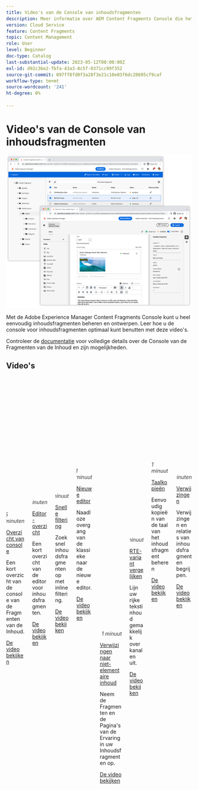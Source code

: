 ```yaml
---
title: Video's van de Console van inhoudsfragmenten
description: Meer informatie over AEM Content Fragments Console die het beheren en schrijven van Content Fragments gemakkelijk maakt!
version: Cloud Service
feature: Content Fragments
topic: Content Management
role: User
level: Beginner
doc-type: Catalog
last-substantial-update: 2023-05-12T00:00:00Z
exl-id: d92c36e2-fbfa-43a3-8c5f-0371cc99f352
source-git-commit: 097ff8fd0f3a28f3e21c10e03f6dc28695cf9caf
workflow-type: tm+mt
source-wordcount: '241'
ht-degree: 0%

---
```


# Video&#39;s van de Console van inhoudsfragmenten

![AEM Inhoudsfragmenteditor](./assets/main.png)

Met de Adobe Experience Manager Content Fragments Console kunt u heel eenvoudig inhoudsfragmenten beheren en ontwerpen. Leer hoe u de console voor inhoudsfragmenten optimaal kunt benutten met deze video&#39;s.

Controleer de [documentatie](https://experienceleague.adobe.com/docs/experience-manager-cloud-service/content/sites/administering/content-fragments/content-fragments-console.html)  voor volledige details over de Console van de Fragmenten van de Inhoud en zijn mogelijkheden.

## Video&#39;s


<div class="columns is-multiline">
    <!-- Console overview -->
    <div class="column is-half-tablet is-half-desktop is-one-third-widescreen"
      aria-label="Console overview" tabindex="1">
      <div class="card">
        <div class="card-image">
          <figure class="image is-16by9">
            <a href="./basics/content-fragments-console.md" title="Overzicht van console"
              tabindex="-1">
              <img class="is-bordered-r-small"
                src="https://video.tv.adobe.com/v/3409492?format=jpeg"
                alt="Overzicht van console">
            </a>
          </figure>
        </div>
        <div class="card-content is-padded-small">
          <div class="content">
            <p style="float: right;font-style: italic; color: #363636"
              class="is-size-6">5 minuten</p>
            <p class="headline is-size-6 has-text-weight-bold">
              <a href="./basics/content-fragments-console.md" title="Overzicht">Overzicht van console</a>
            </p>
            <p class="is-size-6">Een kort overzicht van de console van de Fragmenten van de Inhoud.</p>
            <a href="./basics/content-fragments-console.md" class="spectrum-Button
              spectrum-Button--outline spectrum-Button--primary
              spectrum-Button--sizeM">
              <span class="spectrum-Button-label has-no-wrap
                has-text-weight-bold">De video bekijken</span>
            </a>
          </div>
        </div>
      </div>
    </div>
    <!-- Editor overview -->
    <div class="column is-half-tablet is-half-desktop is-one-third-widescreen"
      aria-label="Editor overview" tabindex="1">
      <div class="card">
        <div class="card-image">
          <figure class="image is-16by9">
            <a href="./basics/content-fragment-editor.md" title="Editor-overzicht"
              tabindex="-1">
              <img class="is-bordered-r-small"
                src="https://video.tv.adobe.com/v/3424373?format=jpeg"
                alt="Editor-overzicht">
            </a>
          </figure>
        </div>
        <div class="card-content is-padded-small">
          <div class="content">
            <p style="float: right;font-style: italic; color: #363636"
              class="is-size-6">4 minuten</p>
            <p class="headline is-size-6 has-text-weight-bold">
              <a href="./basics/content-fragment-editor.md" title="Overzicht">Editor-overzicht</a>
            </p>
            <p class="is-size-6">Een kort overzicht van de editor voor inhoudsfragmenten.</p>
            <a href="./basics/content-fragment-editor.md" class="spectrum-Button
              spectrum-Button--outline spectrum-Button--primary
              spectrum-Button--sizeM">
              <span class="spectrum-Button-label has-no-wrap
                has-text-weight-bold">De video bekijken</span>
            </a>
          </div>
        </div>
      </div>
    </div>    
    <!-- Fast filtering -->
    <div class="column is-half-tablet is-half-desktop is-one-third-widescreen"
      aria-label="Fast filtering" tabindex="2">
      <div class="card">
        <div class="card-image">
          <figure class="image is-16by9">
            <a href="./search/fast-filtering.md" title="Snelle filtering"
              tabindex="-1">
              <img class="is-bordered-r-small"
                src="https://video.tv.adobe.com/v/3419310?format=jpeg" alt="Snelle filtering">
            </a>
          </figure>
        </div>
        <div class="card-content is-padded-small">
          <div class="content">
            <p style="float: right;font-style: italic; color: #363636"
              class="is-size-6">1 minuut</p>
            <p class="headline is-size-6 has-text-weight-bold">
              <a href="./search/fast-filtering.md" title="Snelle filtering">Snelle filtering</a>
            </p>
            <p class="is-size-6">Zoek snel inhoudsfragmenten op met inlinefiltering.</p>
            <a href="./search/fast-filtering.md" class="spectrum-Button
              spectrum-Button--outline spectrum-Button--primary
              spectrum-Button--sizeM">
              <span class="spectrum-Button-label has-no-wrap
                has-text-weight-bold">De video bekijken</span>
            </a>
          </div>
        </div>
      </div>
    </div>
    <!-- New Editor toggle -->
    <div class="column is-half-tablet is-half-desktop is-one-third-widescreen"
      aria-label="New editor toggle" tabindex="3">
      <div class="card">
        <div class="card-image">
          <figure class="image is-16by9">
            <a href="./editor/new-editor-toggle.md" title="Nieuwe editor"
              tabindex="-1">
              <img class="is-bordered-r-small"
                src="https://video.tv.adobe.com/v/3419312?format=jpeg" alt="Nieuwe editor">
            </a>
          </figure>
        </div>
        <div class="card-content is-padded-small">
          <div class="content">
            <p style="float: right;font-style: italic; color: #363636"
              class="is-size-6">1 minuut</p>
            <p class="headline is-size-6 has-text-weight-bold">
              <a href="./editor/new-editor-toggle.md" title="Nieuwe editor">Nieuwe editor</a>
            </p>
            <p class="is-size-6">Naadloze overgang van de klassieke naar de nieuwe editor.</p>
            <a href="./editor/new-editor-toggle.md" class="spectrum-Button
              spectrum-Button--outline spectrum-Button--primary
              spectrum-Button--sizeM">
              <span class="spectrum-Button-label has-no-wrap
                has-text-weight-bold">De video bekijken</span>
            </a>
          </div>
        </div>
      </div>
    </div>
    <!-- Non-asset content references --->
    <div class="column is-half-tablet is-half-desktop is-one-third-widescreen"
      aria-label="Non-asset content references" tabindex="4">
      <div class="card">
        <div class="card-image">
          <figure class="image is-16by9">
            <a href="./editor/non-asset-content-references.md" title="Verwijzingen naar niet-elementaire inhoud" tabindex="-1">
              <img class="is-bordered-r-small"
                src="https://video.tv.adobe.com/v/3419313?format=jpeg"
                alt="Verwijzingen naar niet-elementaire inhoud">
            </a>
          </figure>
        </div>
        <div class="card-content is-padded-small">
          <div class="content">
            <p style="float: right;font-style: italic; color: #363636"
              class="is-size-6">1 minuut</p>
            <p class="headline is-size-6 has-text-weight-bold">
              <a href="./editor/non-asset-content-references.md" title="Verwijzingen naar niet-elementaire inhoud">Verwijzingen naar niet-elementaire inhoud</a>
            </p>
            <p class="is-size-6">Neem de Fragmenten en de Pagina's van de Ervaring in uw Inhoudsfragmenten op.</p>
            <a href="./editor/non-asset-content-references.md"
              class="spectrum-Button spectrum-Button--outline
              spectrum-Button--primary spectrum-Button--sizeM">
              <span class="spectrum-Button-label has-no-wrap
                has-text-weight-bold">De video bekijken</span>
            </a>
          </div>
        </div>
      </div>
    </div>
    <!-- RTE variant compare -->
    <div class="column is-half-tablet is-half-desktop is-one-third-widescreen"
      aria-label="RTE variant compare" tabindex="5">
      <div class="card">
        <div class="card-image">
          <figure class="image is-16by9">
            <a href="./editor/rte-variant-compare.md" title="RTE-variant vergelijken"
              tabindex="-1">
              <img class="is-bordered-r-small"
                src="https://video.tv.adobe.com/v/3419314?format=jpeg" alt="RTE-variant vergelijken">
            </a>
          </figure>
        </div>
        <div class="card-content is-padded-small">
          <div class="content">
            <p style="float: right;font-style: italic; color: #363636"
              class="is-size-6">1 minuut</p>
            <p class="headline is-size-6 has-text-weight-bold">
              <a href="./editor/rte-variant-compare.md" title="RTE-variant vergelijken">RTE-variant vergelijken</a>
            </p>
            <p class="is-size-6">Lijn uw rijke tekstinhoud gemakkelijk over kanalen uit.</p>
            <a href="./editor/rte-variant-compare.md" class="spectrum-Button
              spectrum-Button--outline spectrum-Button--primary
              spectrum-Button--sizeM">
              <span class="spectrum-Button-label has-no-wrap
                has-text-weight-bold">De video bekijken</span>
            </a>
          </div>
        </div>
      </div>
    </div>
    <!-- Language copies -->
    <div class="column is-half-tablet is-half-desktop is-one-third-widescreen"
      aria-label="Language copies" tabindex="6">
      <div class="card">
        <div class="card-image">
          <figure class="image is-16by9">
            <a href="./editor/language-copies.md" title="Taalkopieën"
              tabindex="-1">
              <img class="is-bordered-r-small"
                src="https://video.tv.adobe.com/v/3419311?format=jpeg"
                alt="Taalkopieën">
            </a>
          </figure>
        </div>
        <div class="card-content is-padded-small">
          <div class="content">
            <p style="float: right;font-style: italic; color: #363636"
              class="is-size-6">1 minuut</p>
            <p class="headline is-size-6 has-text-weight-bold">
              <a href="./editor/language-copies.md" title="Taalkopieën">Taalkopieën</a>
            </p>
            <p class="is-size-6">Eenvoudig kopieën van de taal van het inhoudsfragment beheren</p>
            <a href="./editor/language-copies.md" class="spectrum-Button
              spectrum-Button--outline spectrum-Button--primary
              spectrum-Button--sizeM">
              <span class="spectrum-Button-label has-no-wrap
                has-text-weight-bold">De video bekijken</span>
            </a>
          </div>
        </div>
      </div>
    </div>
     <!-- References -->
    <div class="column is-half-tablet is-half-desktop is-one-third-widescreen"
      aria-label="References" tabindex="7">
      <div class="card">
        <div class="card-image">
          <figure class="image is-16by9">
            <a href="./search/references.md" title="Verwijzingen"
              tabindex="-1">
              <img class="is-bordered-r-small"
                src="https://video.tv.adobe.com/v/3420950?format=jpeg"
                alt="Verwijzingen">
            </a>
          </figure>
        </div>
        <div class="card-content is-padded-small">
          <div class="content">
            <p style="float: right;font-style: italic; color: #363636"
              class="is-size-6">2 minuten</p>
            <p class="headline is-size-6 has-text-weight-bold">
              <a href="./search/references.md" title="Verwijzingen">Verwijzingen</a>
            </p>
            <p class="is-size-6">Verwijzingen en relaties van inhoudsfragmenten begrijpen.</p>
            <a href="./search/references.md" class="spectrum-Button
              spectrum-Button--outline spectrum-Button--primary
              spectrum-Button--sizeM">
              <span class="spectrum-Button-label has-no-wrap
                has-text-weight-bold">De video bekijken</span>
            </a>
          </div>
        </div>
      </div>
    </div>
  </div>
